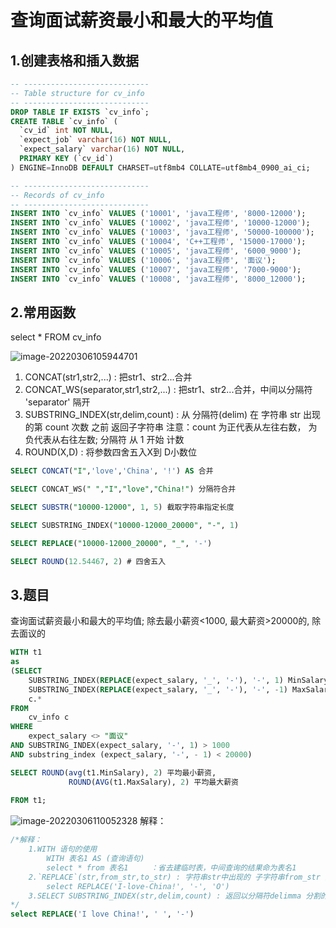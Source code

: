 # 查询面试薪资最小和最大的平均值

## 1.创建表格和插入数据

```sql
-- ----------------------------
-- Table structure for cv_info
-- ----------------------------
DROP TABLE IF EXISTS `cv_info`;
CREATE TABLE `cv_info` (
  `cv_id` int NOT NULL,
  `expect_job` varchar(16) NOT NULL,
  `expect_salary` varchar(16) NOT NULL,
  PRIMARY KEY (`cv_id`)
) ENGINE=InnoDB DEFAULT CHARSET=utf8mb4 COLLATE=utf8mb4_0900_ai_ci;

-- ----------------------------
-- Records of cv_info
-- ----------------------------
INSERT INTO `cv_info` VALUES ('10001', 'java工程师', '8000-12000');
INSERT INTO `cv_info` VALUES ('10002', 'java工程师', '10000-12000');
INSERT INTO `cv_info` VALUES ('10003', 'java工程师', '50000-100000');
INSERT INTO `cv_info` VALUES ('10004', 'C++工程师', '15000-17000');
INSERT INTO `cv_info` VALUES ('10005', 'java工程师', '6000_9000');
INSERT INTO `cv_info` VALUES ('10006', 'java工程师', '面议');
INSERT INTO `cv_info` VALUES ('10007', 'java工程师', '7000-9000');
INSERT INTO `cv_info` VALUES ('10008', 'java工程师', '8000_12000');
```

## 2.常用函数

select * FROM cv_info

![image-20220306105944701](https://s2.loli.net/2022/03/06/7EIdfOepRtmCUr1.png)

1. CONCAT(str1,str2,...) : 把str1、str2...合并
2. CONCAT_WS(separator,str1,str2,...) : 把str1、str2...合并，中间以分隔符 'separator' 隔开
3. SUBSTRING_INDEX(str,delim,count) : 从 分隔符(delim) 在 字符串 str 出现的第 count 次数 之前 返回子字符串
	 注意：count 为正代表从左往右数， 为负代表从右往左数; 分隔符 从 1 开始 计数
4. ROUND(X,D) : 将参数四舍五入X到 D小数位

```sql
SELECT CONCAT("I",'love','China', '!') AS 合并

SELECT CONCAT_WS(" ","I","love","China!") 分隔符合并

SELECT SUBSTR("10000-12000", 1, 5) 截取字符串指定长度

SELECT SUBSTRING_INDEX("10000-12000_20000", "-", 1)

SELECT REPLACE("10000-12000_20000", "_", '-')

SELECT ROUND(12.54467, 2) # 四舍五入
```

## 3.题目

查询面试薪资最小和最大的平均值; 除去最小薪资<1000, 最大薪资>20000的, 除去面议的

```sql
WITH t1
as
(SELECT
	SUBSTRING_INDEX(REPLACE(expect_salary, '_', '-'), '-', 1) MinSalary,
	SUBSTRING_INDEX(REPLACE(expect_salary, '_', '-'), '-', -1) MaxSalary,
	c.*
FROM
	cv_info c
WHERE
	expect_salary <> "面议"
AND SUBSTRING_INDEX(expect_salary, '-', 1) > 1000
AND substring_index (expect_salary, '-', - 1) < 20000)

SELECT ROUND(avg(t1.MinSalary), 2) 平均最小薪资,
			 ROUND(AVG(t1.MaxSalary), 2) 平均最大薪资
			 
FROM t1;
```

![image-20220306110052328](https://s2.loli.net/2022/03/06/szoLIFbf1H87vGR.png)
解释：

```sql
/*解释：
	1.WITH 语句的使用
		WITH 表名1 AS (查询语句)
		select * from 表名1     ：省去建临时表，中间查询的结果命为表名1
	2.`REPLACE`(str,from_str,to_str) : 字符串str中出现的 子字符串from_str 全部替换成 to_str 
		select REPLACE('I-love-China!', '-', 'O')
	3.SELECT SUBSTRING_INDEX(str,delim,count) : 返回以分隔符delimma 分割的第count个分隔符之前的子字符串，count为正从前往后数，为负从后往前数。  
*/
select REPLACE('I love China!', ' ', '-')
```

​			 

